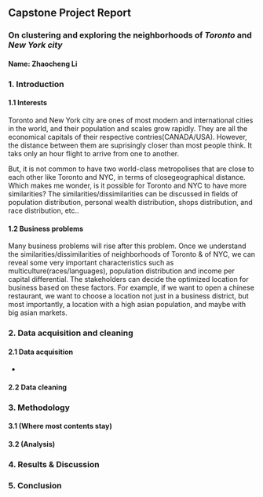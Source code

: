 ## Capstone Project Report
### On clustering and exploring the neighborhoods of *Toronto* and *New York city*
#### Name: Zhaocheng Li

### 1. Introduction
#### 1.1 Interests
Toronto and New York city are ones of most modern and international cities in the world, and their population and scales grow rapidly. They are all the economical capitals of their respective contries(CANADA/USA). However, the distance between them are suprisingly closer than most people think. It taks only an hour flight to arrive from one to another.

But, it is not common to have two world-class metropolises that are close to each other like Toronto and NYC, in terms of closegeographical distance. Which makes me wonder, is it possible for Toronto and NYC to have more similarities? The similarities/dissimilarities can be discussed in fields of population distribution, personal wealth distribution, shops distribution, and race distribution, etc..

#### 1.2 Business problems
Many business problems will rise after this problem. Once we understand the similarities/dissimilarities of neighborhoods of  Toronto & of NYC, we can reveal some very important characteristics such as multiculture(races/languages), population distribution and income per capital differential. The stakeholders can decide the optimized location for business based on these factors.
For example, if we want to open a chinese restaurant, we want to choose a location not just in a business district, but most importantly, a location with a high asian population, and maybe with big asian markets.

### 2. Data acquisition and cleaning
#### 2.1 Data acquisition
- 
#### 2.2 Data cleaning

### 3. Methodology

#### 3.1 (Where most contents stay)
#### 3.2 (Analysis)

### 4. Results & Discussion
 
### 5. Conclusion
